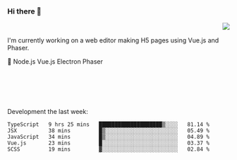 ### Hi there 👋

<img align="right" src="https://github-readme-stats.vercel.app/api?username=jasonpanggo"/>

<br>
<p align="left">
I'm currently working on a web editor making H5 pages using Vue.js and Phaser.
</p>
<p align="left">
📖 Node.js Vue.js Electron Phaser
</p>
<br>
<br>
<br>
<br>

Development the last week:
<!--START_SECTION:waka-->
```text
TypeScript   9 hrs 25 mins   ████████████████████▒░░░░   81.14 % 
JSX          38 mins         █▒░░░░░░░░░░░░░░░░░░░░░░░   05.49 % 
JavaScript   34 mins         █▒░░░░░░░░░░░░░░░░░░░░░░░   04.89 % 
Vue.js       23 mins         █░░░░░░░░░░░░░░░░░░░░░░░░   03.37 % 
SCSS         19 mins         ▓░░░░░░░░░░░░░░░░░░░░░░░░   02.84 % 
```
<!--END_SECTION:waka-->

<!--
**JASONPANGGO/jasonpanggo** is a ✨ _special_ ✨ repository because its `README.md` (this file) appears on your GitHub profile.

Here are some ideas to get you started:

- 🔭 I’m currently working on ...
- 🌱 I’m currently learning ...
- 👯 I’m looking to collaborate on ...
- 🤔 I’m looking for help with ...
- 💬 Ask me about ...
- 📫 How to reach me: ...
- 😄 Pronouns: ...
- ⚡ Fun fact: ...
-->
